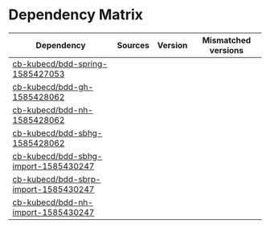# Dependency Matrix

Dependency | Sources | Version | Mismatched versions
---------- | ------- | ------- | -------------------
[cb-kubecd/bdd-spring-1585427053](https://github.com/cb-kubecd/bdd-spring-1585427053.git) |  | []() | 
[cb-kubecd/bdd-gh-1585428062](https://github.com/cb-kubecd/bdd-gh-1585428062.git) |  | []() | 
[cb-kubecd/bdd-nh-1585428062](https://github.com/cb-kubecd/bdd-nh-1585428062.git) |  | []() | 
[cb-kubecd/bdd-sbhg-1585428062](https://github.com/cb-kubecd/bdd-sbhg-1585428062.git) |  | []() | 
[cb-kubecd/bdd-sbhg-import-1585430247](https://github.com/cb-kubecd/bdd-sbhg-import-1585430247.git) |  | []() | 
[cb-kubecd/bdd-sbrp-import-1585430247](https://github.com/cb-kubecd/bdd-sbrp-import-1585430247.git) |  | []() | 
[cb-kubecd/bdd-nh-import-1585430247](https://github.com/cb-kubecd/bdd-nh-import-1585430247.git) |  | []() | 
